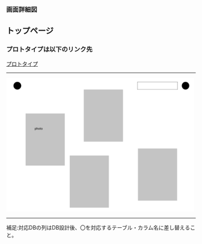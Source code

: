 ### 画面詳細図
## トップページ
### プロトタイプは以下のリンク先
[プロトタイプ](https://www.figma.com/file/b0Huje03rKrPFYq7ig1SKz/Untitled?node-id=0%3A1)
*****
<img src="../画面詳細img/Desktop - 1.png" width="500">

*****

補足:対応DBの列はDB設計後、〇を対応するテーブル・カラム名に差し替えること。
